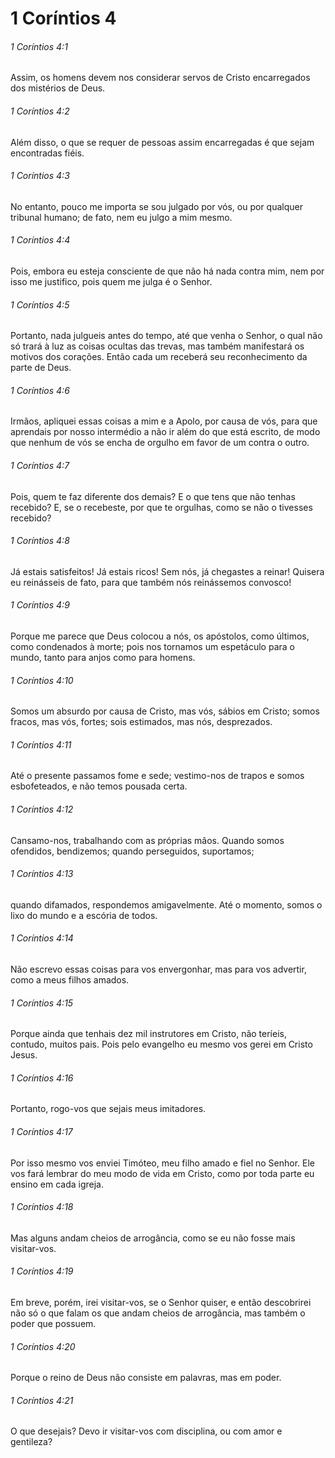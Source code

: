 # 1 Coríntios 4

###### 1 Coríntios 4:1

Assim, os homens devem nos considerar servos de Cristo encarregados dos mistérios de Deus.

###### 1 Coríntios 4:2

Além disso, o que se requer de pessoas assim encarregadas é que sejam encontradas fiéis.

###### 1 Coríntios 4:3

No entanto, pouco me importa se sou julgado por vós, ou por qualquer tribunal humano; de fato, nem eu julgo a mim mesmo.

###### 1 Coríntios 4:4

Pois, embora eu esteja consciente de que não há nada contra mim, nem por isso me justifico, pois quem me julga é o Senhor.

###### 1 Coríntios 4:5

Portanto, nada julgueis antes do tempo, até que venha o Senhor, o qual não só trará à luz as coisas ocultas das trevas, mas também manifestará os motivos dos corações. Então cada um receberá seu reconhecimento da parte de Deus.

###### 1 Coríntios 4:6

Irmãos, apliquei essas coisas a mim e a Apolo, por causa de vós, para que aprendais por nosso intermédio a não ir além do que está escrito, de modo que nenhum de vós se encha de orgulho em favor de um contra o outro.

###### 1 Coríntios 4:7

Pois, quem te faz diferente dos demais? E o que tens que não tenhas recebido? E, se o recebeste, por que te orgulhas, como se não o tivesses recebido?

###### 1 Coríntios 4:8

Já estais satisfeitos! Já estais ricos! Sem nós, já chegastes a reinar! Quisera eu reinásseis de fato, para que também nós reinássemos convosco!

###### 1 Coríntios 4:9

Porque me parece que Deus colocou a nós, os apóstolos, como últimos, como condenados à morte; pois nos tornamos um espetáculo para o mundo, tanto para anjos como para homens.

###### 1 Coríntios 4:10

Somos um absurdo por causa de Cristo, mas vós, sábios em Cristo; somos fracos, mas vós, fortes; sois estimados, mas nós, desprezados.

###### 1 Coríntios 4:11

Até o presente passamos fome e sede; vestimo-nos de trapos e somos esbofeteados, e não temos pousada certa.

###### 1 Coríntios 4:12

Cansamo-nos, trabalhando com as próprias mãos. Quando somos ofendidos, bendizemos; quando perseguidos, suportamos;

###### 1 Coríntios 4:13

quando difamados, respondemos amigavelmente. Até o momento, somos o lixo do mundo e a escória de todos.

###### 1 Coríntios 4:14

Não escrevo essas coisas para vos envergonhar, mas para vos advertir, como a meus filhos amados.

###### 1 Coríntios 4:15

Porque ainda que tenhais dez mil instrutores em Cristo, não teríeis, contudo, muitos pais. Pois pelo evangelho eu mesmo vos gerei em Cristo Jesus.

###### 1 Coríntios 4:16

Portanto, rogo-vos que sejais meus imitadores.

###### 1 Coríntios 4:17

Por isso mesmo vos enviei Timóteo, meu filho amado e fiel no Senhor. Ele vos fará lembrar do meu modo de vida em Cristo, como por toda parte eu ensino em cada igreja.

###### 1 Coríntios 4:18

Mas alguns andam cheios de arrogância, como se eu não fosse mais visitar-vos.

###### 1 Coríntios 4:19

Em breve, porém, irei visitar-vos, se o Senhor quiser, e então descobrirei não só o que falam os que andam cheios de arrogância, mas também o poder que possuem.

###### 1 Coríntios 4:20

Porque o reino de Deus não consiste em palavras, mas em poder.

###### 1 Coríntios 4:21

O que desejais? Devo ir visitar-vos com disciplina, ou com amor e gentileza?

